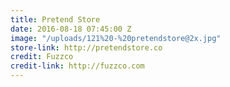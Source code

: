 ```yaml
---
title: Pretend Store
date: 2016-08-18 07:45:00 Z
image: "/uploads/121%20-%20pretendstore@2x.jpg"
store-link: http://pretendstore.co
credit: Fuzzco
credit-link: http://fuzzco.com
---
```


